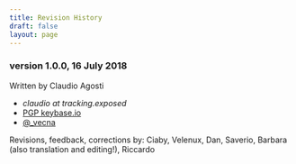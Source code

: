 ```yaml
---
title: Revision History
draft: false
layout: page
---
```


### version 1.0.0, 16 July 2018

Written by Claudio Agosti

- *claudio at tracking.exposed*
- [PGP keybase.io](https://keybase.io/vecna)
- [@_vecna](https://twitter.com/@_vecna)

Revisions, feedback, corrections by: Ciaby, Velenux, Dan, Saverio, Barbara (also translation and editing!), Riccardo

